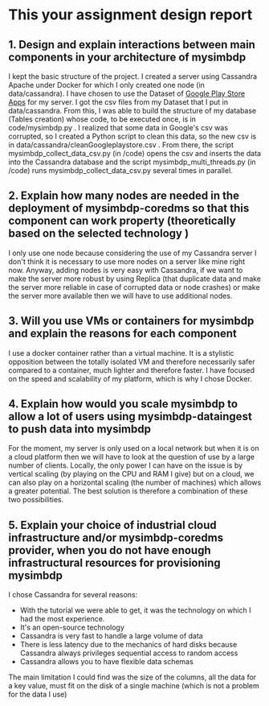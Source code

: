 # This your assignment design report

## 1. Design and explain interactions between main components in your architecture of mysimbdp

I kept the basic structure of the project. I created a server using Cassandra Apache under Docker for which I only created one node (in data/cassandra). I have chosen to use the Dataset of [Google Play Store Apps](https://www.kaggle.com/lava18/google-play-store-apps) for my server. I got the csv files from my Dataset that I put in data/cassandra. From this, I was able to build the structure of my database (Tables creation) whose code, to be executed once, is in code/mysimbdp.py . I realized that some data in Google's csv was corrupted, so I created a Python script to clean this data, so the new csv is in data/cassandra/cleanGoogleplaystore.csv . From there, the script mysimbdp_collect_data_csv.py (in /code) opens the csv and inserts the data into the Cassandra database and the script mysimbdp_multi_threads.py (in /code) runs mysimbdp_collect_data_csv.py several times in parallel.

## 2. Explain how many nodes are needed in the deployment of mysimbdp-coredms so that this component can work property (theoretically based on the selected technology )

I only use one node because considering the use of my Cassandra server I don't think it is necessary to use more nodes on a server like mine right now. Anyway, adding nodes is very easy with Cassandra, if we want to make the server more robust by using Replica (that duplicate data and make the server more reliable in case of corrupted data or node crashes) or make the server more available then we will have to use additional nodes.

## 3. Will you use VMs or containers for mysimbdp and explain the reasons for each component

I use a docker container rather than a virtual machine. It is a stylistic opposition between the totally isolated VM and therefore necessarily safer compared to a container, much lighter and therefore faster. I have focused on the speed and scalability of my platform, which is why I chose Docker.

## 4. Explain how would you scale mysimbdp to allow a lot of users using mysimbdp-dataingest to push data into mysimbdp

For the moment, my server is only used on a local network but when it is on a cloud platform then we will have to look at the question of use by a large number of clients. Locally, the only power I can have on the issue is by vertical scaling (by playing on the CPU and RAM I give) but on a cloud, we can also play on a horizontal scaling (the number of machines) which allows a greater potential. The best solution is therefore a combination of these two possibilities.

## 5. Explain your choice of industrial cloud infrastructure and/or mysimbdp-coredms provider, when you do not have enough infrastructural resources for provisioning mysimbdp

I chose Cassandra for several reasons:
- With the tutorial we were able to get, it was the technology on which I had the most experience.
- It's an open-source technology
- Cassandra is very fast to handle a large volume of data
- There is less latency due to the mechanics of hard disks because Cassandra always privileges sequential access to random access
- Cassandra allows you to have flexible data schemas

The main limitation I could find was the size of the columns, all the data for a key value, must fit on the disk of a single machine (which is not a problem for the data I use)
